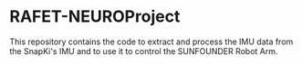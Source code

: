 # RAFET-NEUROProject
This repository contains the code to extract and process the IMU data from the SnapKi's IMU and to use it to control the SUNFOUNDER Robot Arm.
